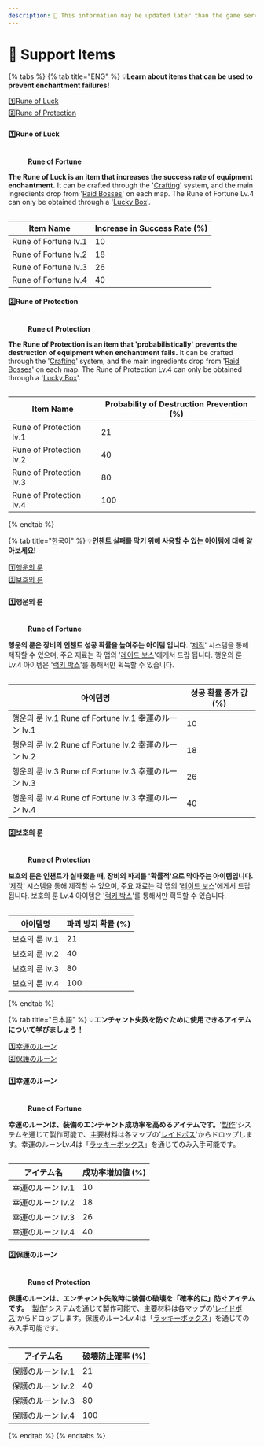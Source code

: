 ```yaml
---
description: 🛑 This information may be updated later than the game server data.
---
```


# 💎 Support Items

{% tabs %}
{% tab title="ENG" %}
💡**Learn about items that can be used to prevent enchantment failures!**

1️⃣[Rune of Luck](support-items.md#id-1-rune-of-luck)\
2️⃣[Rune of Protection](support-items.md#id-2-rune-of-protection)

#### 1️⃣Rune of Luck

<figure><img src="../../../.gitbook/assets/image (654).png" alt=""><figcaption><p><strong>Rune of Fortune</strong></p></figcaption></figure>

**The Rune of Luck is an item that increases the success rate of equipment enchantment.** It can be crafted through the '[Crafting](../../../getting-started-guide/how-to-craft.md#eng)' system, and the main ingredients drop from '[Raid Bosses](../../../gamemode/field-raid.md#eng)' on each map. The Rune of Fortune Lv.4 can only be obtained through a '[Lucky Box](../../../item-info/lucky-box-info.md#red-lucky-box)'.

<figure><img src="../../../.gitbook/assets/image (650).png" alt=""><figcaption></figcaption></figure>

| Item Name            | Increase in Success Rate (%) |
| -------------------- | ---------------------------- |
| Rune of Fortune lv.1 | 10                           |
| Rune of Fortune lv.2 | 18                           |
| Rune of Fortune lv.3 | 26                           |
| Rune of Fortune lv.4 | 40                           |

#### 2️⃣Rune of Protection

<figure><img src="../../../.gitbook/assets/image (653).png" alt=""><figcaption><p><strong>Rune of Protection</strong></p></figcaption></figure>

**The Rune of Protection is an item that 'probabilistically' prevents the destruction of equipment when enchantment fails.** It can be crafted through the '[Crafting](../../../getting-started-guide/how-to-craft.md#eng)' system, and the main ingredients drop from '[Raid Bosses](../../../gamemode/field-raid.md#eng)' on each map. The Rune of Protection Lv.4 can only be obtained through a '[Lucky Box](../../../item-info/lucky-box-info.md#red-lucky-box)'.

<figure><img src="../../../.gitbook/assets/image (143).png" alt=""><figcaption></figcaption></figure>



| Item Name               | Probability of Destruction Prevention (%) |
| ----------------------- | ----------------------------------------- |
| Rune of Protection lv.1 | 21                                        |
| Rune of Protection lv.2 | 40                                        |
| Rune of Protection lv.3 | 80                                        |
| Rune of Protection lv.4 | 100                                       |
{% endtab %}

{% tab title="한국어" %}
💡**인챈트 실패를 막기 위해 사용할 수 있는 아이템에 대해 알아보세요!**

1️⃣[행운의 룬](support-items.md#id-1)\
2️⃣[보호의 룬](support-items.md#id-2)

#### 1️⃣행운의 룬

<figure><img src="../../../.gitbook/assets/image (654).png" alt=""><figcaption><p><strong>Rune of Fortune</strong></p></figcaption></figure>

**행운의 룬은 장비의 인챈트 성공 확률을 높여주는 아이템 입니다.** '[제작](../../../getting-started-guide/how-to-craft.md#undefined-1)' 시스템을 통해 제작할 수 있으며, 주요 재료는 각 맵의 '[레이드 보스](../../../gamemode/field-raid.md#undefined-1)'에게서 드랍 됩니다. 행운의 룬 Lv.4 아이템은 '[럭키 박스](../../../item-info/lucky-box-info.md#red-lucky-box)'를 통해서만 획득할 수 있습니다.

<figure><img src="../../../.gitbook/assets/image (650).png" alt=""><figcaption></figcaption></figure>

| 아이템명                                        | 성공 확률 증가 값 (%) |
| ------------------------------------------- | -------------- |
| 행운의 룬 lv.1 Rune of Fortune lv.1 幸運のルーン lv.1 | 10             |
| 행운의 룬 lv.2 Rune of Fortune lv.2 幸運のルーン lv.2 | 18             |
| 행운의 룬 lv.3 Rune of Fortune lv.3 幸運のルーン lv.3 | 26             |
| 행운의 룬 lv.4 Rune of Fortune lv.3 幸運のルーン lv.4 | 40             |

#### 2️⃣보호의 룬

<figure><img src="../../../.gitbook/assets/image (653).png" alt=""><figcaption><p><strong>Rune of Protection</strong></p></figcaption></figure>

**보호의 룬은 인챈트가 실패했을 때, 장비의 파괴를 '확률적'으로 막아주는 아이템입니다.** '[제작](../../../getting-started-guide/how-to-craft.md#undefined-1)' 시스템을 통해 제작할 수 있으며, 주요 재료는 각 맵의 '[레이드 보스](../../../gamemode/field-raid.md#undefined-1)'에게서 드랍 됩니다. 보호의 룬 Lv.4 아이템은 '[럭키 박스](../../../item-info/lucky-box-info.md#red-lucky-box)'를 통해서만 획득할 수 있습니다.

<figure><img src="../../../.gitbook/assets/image (143).png" alt=""><figcaption></figcaption></figure>



| 아이템명       | 파괴 방지 확률 (%) |
| ---------- | ------------ |
| 보호의 룬 lv.1 | 21           |
| 보호의 룬 lv.2 | 40           |
| 보호의 룬 lv.3 | 80           |
| 보호의 룬 lv.4 | 100          |
{% endtab %}

{% tab title="日本語" %}
💡**エンチャント失敗を防ぐために使用できるアイテムについて学びましょう！**

1️⃣[幸運のルーン](support-items.md#id-1norn)\
2️⃣[保護のルーン](support-items.md#id-2norn)

#### 1️⃣幸運のルーン

<figure><img src="../../../.gitbook/assets/image (654).png" alt=""><figcaption><p><strong>Rune of Fortune</strong></p></figcaption></figure>

**幸運のルーンは、装備のエンチャント成功率を高めるアイテムです。**'[製作](../../../getting-started-guide/how-to-craft.md#ri-ben-yu)'システムを通じて製作可能で、主要材料は各マップの'[レイドボス](../../../gamemode/field-raid.md#ri-ben-yu)'からドロップします。幸運のルーンLv.4は「[ラッキーボックス](../../../item-info/lucky-box-info.md#red-lucky-box)」を通じてのみ入手可能です。

<figure><img src="../../../.gitbook/assets/image (650).png" alt=""><figcaption></figcaption></figure>

| アイテム名       | 成功率増加値 (%) |
| ----------- | ---------- |
| 幸運のルーン lv.1 | 10         |
| 幸運のルーン lv.2 | 18         |
| 幸運のルーン lv.3 | 26         |
| 幸運のルーン lv.4 | 40         |

#### 2️⃣保護のルーン

<figure><img src="../../../.gitbook/assets/image (653).png" alt=""><figcaption><p><strong>Rune of Protection</strong></p></figcaption></figure>

**保護のルーンは、エンチャント失敗時に装備の破壊を「確率的に」防ぐアイテムです。** '[製作](../../../getting-started-guide/how-to-craft.md#ri-ben-yu)'システムを通じて製作可能で、主要材料は各マップの'[レイドボス](../../../gamemode/field-raid.md#ri-ben-yu)'からドロップします。保護のルーンLv.4は「[ラッキーボックス](../../../item-info/lucky-box-info.md#red-lucky-box)」を通じてのみ入手可能です。

<figure><img src="../../../.gitbook/assets/image (143).png" alt=""><figcaption></figcaption></figure>



| アイテム名       | 破壊防止確率 (%) |
| ----------- | ---------- |
| 保護のルーン lv.1 | 21         |
| 保護のルーン lv.2 | 40         |
| 保護のルーン lv.3 | 80         |
| 保護のルーン lv.4 | 100        |
{% endtab %}
{% endtabs %}
